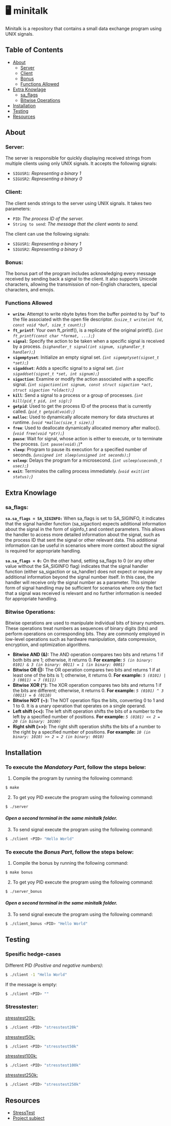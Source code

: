 # 🖥️ minitalk

Minitalk is a repository that contains a small data exchange program using UNIX signals. 

## Table of Contents

- [About](#About)
	- [ Server](#Server)
	- [ Client](#Client)
	- [ Bonus](#Bonus)
	- [ Functions Allowed](#Functions-Allowed)
- [Extra Knowlage](#Extra-Knowlage)
	- [ sa_flags](#sa_flags)
	- [ Bitwise Operations](#Bitwise-Operations)
- [Installation](#Installation)
- [Testing](#Testing)
- [Resources](#Resources)

## About 

### Server:
The server is responsible for quickly displaying received strings from multiple clients using only UNIX signals. It accepts the following signals:

- `SIGUSR1`: *Representing a binary 1*
- `SIGUSR2`: *Representing a binary 0*

### Client:
The client sends strings to the server using UNIX signals. It takes two parameters:

- `PID`: *The process ID of the server.*
- `String to send`: *The message that the client wants to send.*

The client can use the following signals:

- `SIGUSR1`: *Representing a binary 1*
- `SIGUSR2`: *Representing a binary 0*

### Bonus:
The bonus part of the program includes acknowledging every message received by sending back a signal to the client. It also supports Unicode characters, allowing the transmission of non-English characters, special characters, and emojis.

### Functions Allowed

- **`write`**: Attempt to write nbyte bytes from the buffer pointed to by 'buf' to the file associated with the open file descriptor. *(`ssize_t write(int fd, const void *buf, size_t count);`)*
- **`ft_printf`**: Your own ft_printf(), is a replicate of the original printf(). *(`int ft_printf(const char *format, ...);`)*
- **`signal`**: Specify the action to be taken when a specific signal is received by a process. *(`sighandler_t signal(int signum, sighandler_t handler);`)*
- **`sigemptyset`**: Initialize an empty signal set. *(`int sigemptyset(sigset_t *set);`)*
- **`sigaddset`**: Adds a specific signal to a signal set. *(`int sigaddset(sigset_t *set, int signum);`)*
- **`sigaction`**: Examine or modify the action associated with a specific signal. *(`int sigaction(int signum, const struct sigaction *act, struct sigaction *oldact);`)*
- **`kill`**: Send a signal to a process or a group of processes. *(`int kill(pid_t pid, int sig);`)*
- **`getpid`**: Used to get the process ID of the process that is currently called. *(`pid_t getpid(void);`)*
- **`malloc`**: Used to dynamically allocate memory for data structures at runtime. *(`void *malloc(size_t size);`)*
- **`free`**:  Used to deallocate dynamically allocated memory after malloc(). *(`void free(void *ptr);`)*
- **`pause`**: Wait for signal, whose action is either to execute, or to terminate the process. (`int pause(void);`)*
- **`sleep`**: Program to pause its execution for a specified number of seconds. *(`unsigned int sleep(unsigned int seconds);`)*
- **`usleep`**: Delays the program for a microsecond. *(`int usleep(useconds_t usec);`)*
- **`exit`**: Terminates the calling process immediately. *(`void exit(int status);`)*

## Extra Knowlage

### sa_flags:
**`sa.sa_flags = SA_SIGINFO:`** When sa_flags is set to SA_SIGINFO, it indicates that the signal handler function (sa_sigaction) expects additional information about the signal in the form of siginfo_t and context parameters. This allows the handler to access more detailed information about the signal, such as the process ID that sent the signal or other relevant data. This additional information can be useful in scenarios where more context about the signal is required for appropriate handling.

**`sa.sa_flags = 0:`** On the other hand, setting sa_flags to 0 (or any other value without the SA_SIGINFO flag) indicates that the signal handler function (either sa_sigaction or sa_handler) does not expect or require any additional information beyond the signal number itself. In this case, the handler will receive only the signal number as a parameter. This simpler form of signal handling may be sufficient for scenarios where only the fact that a signal was received is relevant and no further information is needed for appropriate handling.

### Bitwise Operations:

Bitwise operations are used to manipulate individual bits of binary numbers. These operations treat numbers as sequences of binary digits (bits) and perform operations on corresponding bits. They are commonly employed in low-level operations such as hardware manipulation, data compression, encryption, and optimization algorithms.

- **Bitwise AND (&):** The AND operation compares two bits and returns 1 if both bits are 1; otherwise, it returns 0. **For example:**  *`5 (in binary: 0101) & 3 (in binary: 0011) = 1 (in binary: 0001)`*
- **Bitwise OR (|):** The OR operation compares two bits and returns 1 if at least one of the bits is 1; otherwise, it returns 0. **For example:** *`5 (0101) | 3 (0011) = 7 (0111)`*
- **Bitwise XOR (^):** The XOR operation compares two bits and returns 1 if the bits are different; otherwise, it returns 0. **For example:** *`5 (0101) ^ 3 (0011) = 6 (0110)`*
- **Bitwise NOT (~):** The NOT operation flips the bits, converting 0 to 1 and 1 to 0. It is a unary operation that operates on a single operand. 
- **Left shift (<<):** The left shift operation shifts the bits of a number to the left by a specified number of positions. **For example:** *`5 (0101) << 2 = 20 (in binary: 10100)`*
- **Right shift (>>):** The right shift operation shifts the bits of a number to the right by a specified number of positions. **For example:** *`10 (in binary: 1010) >> 2 = 2 (in binary: 0010)`*
	

## Installation

### To execute the *Mandatory Part*, follow the steps below:

1. Compile the program by running the following command:
```bash
$ make
```
2. To get yoy PID execute the program using the following command: 
```bash
$ ./server
```
#### ***Open a second terminal in the same minitalk folder.***
3. To send signal execute the program using the following command:
```bash
$ ./client <PID> "Hello World"
```


### To execute the *Bonus Part*, follow the steps below:

1. Compile the bonus by running the following command:
```bash
$ make bonus
```
2. To get yoy PID execute the program using the following command: 
```bash
$ ./server_bonus
```
#### ***Open a second terminal in the same minitalk folder.***
3. To send signal execute the program using the following command:
```bash
$ ./client_bonus <PID> "Hello World"
```

## Testing

### Spesific hedge-cases 
Different PID *(Positive and negative numbers)*:
```bash
$ ./client -1 "Hello World"
```
If the message is empty:
```bash
$ ./client <PID> ""
```

### Stresstester:
[stresstest20k:](https://github.com/XEDGit/minitalk/blob/master/stresstest20k)
```bash
$ ./client <PID> "stresstest20k"
```
[stresstest50k:](https://github.com/XEDGit/minitalk/blob/master/stresstest50k)
```bash
$ ./client <PID> "stresstest50k"
```
[stresstest100k:](https://github.com/XEDGit/minitalk/blob/master/stresstest100k)
```bash
$ ./client <PID> "stresstest100k"
```
[stresstest250k:](https://github.com/XEDGit/minitalk/blob/master/stresstest250k)
```bash
$ ./client <PID> "stresstest250k"
```

## Resources

- [StressTest](https://github.com/XEDGit/minitalk/tree/master)
- [Project subject](https://cdn.intra.42.fr/pdf/pdf/68781/en.subject.pdf)
